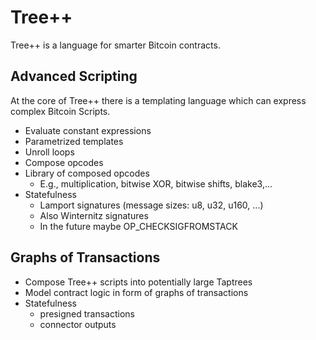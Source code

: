 # Tree++ 
Tree++ is a language for smarter Bitcoin contracts. 

## Advanced Scripting
At the core of Tree++ there is a templating language which can express complex Bitcoin Scripts.

- Evaluate constant expressions
- Parametrized templates
- Unroll loops
- Compose opcodes
- Library of composed opcodes
  - E.g., multiplication, bitwise XOR, bitwise shifts, blake3,...
- Statefulness
  - Lamport signatures (message sizes: u8, u32, u160, ...)
  - Also Winternitz signatures
  - In the future maybe OP_CHECKSIGFROMSTACK

## Graphs of Transactions
- Compose Tree++ scripts into potentially large Taptrees
- Model contract logic in form of graphs of transactions
- Statefulness
  - presigned transactions
  - connector outputs
